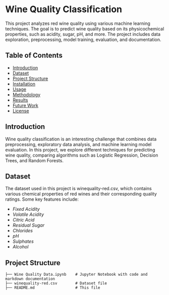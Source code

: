 # Wine Quality Classification

This project analyzes red wine quality using various machine learning techniques. The goal is to predict wine quality based on its physicochemical properties, such as acidity, sugar, pH, and more. The project includes data exploration, preprocessing, model training, evaluation, and documentation.

## Table of Contents

- [Introduction](#introduction)
- [Dataset](#dataset)
- [Project Structure](#project-structure)
- [Installation](#installation)
- [Usage](#usage)
- [Methodology](#methodology)
- [Results](#results)
- [Future Work](#future-work)
- [License](#license)

## Introduction

Wine quality classification is an interesting challenge that combines data preprocessing, exploratory data analysis, and machine learning model evaluation. In this project, we explore different techniques for predicting wine quality, comparing algorithms such as Logistic Regression, Decision Trees, and Random Forests.

## Dataset

The dataset used in this project is winequality-red.csv, which contains various chemical properties of red wines and their corresponding quality ratings. Some key features include:
- *Fixed Acidity*
- *Volatile Acidity*
- *Citric Acid*
- *Residual Sugar*
- *Chlorides*
- *pH*
- *Sulphates*
- *Alcohol*

## Project Structure

```plaintext
├── Wine Quality Data.ipynb    # Jupyter Notebook with code and markdown documentation
├── winequality-red.csv        # Dataset file
├── README.md                  # This file
